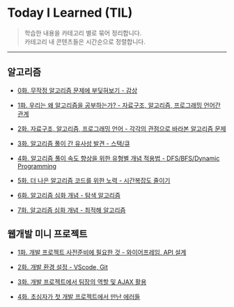 Today I Learned (TIL)
=====================
> 학습한 내용을 카테고리 별로 묶어 정리합니다.  
> 카테고리 내 콘텐츠들은 시간순으로 정렬합니다.

---

알고리즘
---
- [0화. 무작정 알고리즘 문제에 부딪혀보기 - 감상](https://github.com/joychae/TIL/blob/main/210301-210317/0305_%ED%94%84%EB%A1%9C%EC%A0%9D%ED%8A%B8%EB%B0%9C%ED%91%9C_%EC%95%8C%EA%B3%A0%EB%A6%AC%EC%A6%98%EC%8B%9C%EC%9E%91.md)

- [1화. 우리는 왜 알고리즘을 공부하는가? - 자료구조, 알고리즘, 프로그래밍 언어간 관계](https://github.com/joychae/TIL/blob/main/210308_210314/0308_%EC%9E%90%EB%A3%8C%EA%B5%AC%EC%A1%B0_%EC%95%8C%EA%B3%A0%EB%A6%AC%EC%A6%98%EA%B0%9C%EB%85%90.md)

- [2화. 자료구조, 알고리즘, 프로그래밍 언어 - 각각의 관점으로 바라본 알고리즘 문제](https://github.com/joychae/TIL/blob/main/210308_210314/0309_%EC%9E%90%EB%A3%8C%EA%B5%AC%EC%A1%B0_%EC%95%8C%EA%B3%A0%EB%A6%AC%EC%A6%98%EA%B0%9C%EB%85%90%EC%A0%81%EC%9A%A9.md)

- [3화. 알고리즘 풀이 간 유사성 발견 - 스택/큐](https://github.com/joychae/TIL/blob/main/210308_210314/0310_%EC%95%8C%EA%B3%A0%EB%A6%AC%EC%A6%98%ED%92%80%EC%9D%B4%EC%9D%98%EC%9C%A0%EC%82%AC%EC%84%B1.md)

- [4화. 알고리즘 풀이 속도 향상을 위한 유형별 개념 적용법 - DFS/BFS/Dynamic Programming](https://github.com/joychae/TIL/blob/main/210308_210314/0311_DFS_BFS_DP.md)

- [5화. 더 나은 알고리즘 코드를 위한 노력 - 시간복잡도 줄이기](https://github.com/joychae/TIL/blob/main/210308_210314/0312_%EC%8B%9C%EA%B0%84%EB%B3%B5%EC%9E%A1%EB%8F%84_%EC%BD%94%EB%93%9C%ED%9A%A8%EC%9C%A8%ED%99%94.md)

- [6화. 알고리즘 심화 개념 - 탐색 알고리즘](https://github.com/joychae/TIL/blob/main/210315-210321/0315_%ED%83%90%EC%83%89%EC%95%8C%EA%B3%A0%EB%A6%AC%EC%A6%98_%EC%BD%94%EB%93%9C%EA%B0%9C%EC%84%A0.md)

- [7화. 알고리즘 심화 개념 - 최적해 알고리즘](https://github.com/joychae/TIL/blob/main/210315-210321/0317_%EC%B5%9C%EC%A0%81%ED%95%B4%EC%95%8C%EA%B3%A0%EB%A6%AC%EC%A6%98.md)


웹개발 미니 프로젝트
---
- [1화. 개발 프로젝트 사전준비에 필요한 것 - 와이어프레임, API 설계](https://github.com/joychae/TIL/blob/main/210301-210317/0301_%EC%99%80%EC%9D%B4%EC%96%B4%ED%94%84%EB%A0%88%EC%9E%84_API%EC%84%A4%EA%B3%84.md)  

- [2화. 개발 환경 설정 - VScode, Git](https://github.com/joychae/TIL/blob/main/210301-210317/0302_VScode_Git.md)

- [3화. 개발 프로젝트에서 팀장의 역할 및 AJAX 활용](https://github.com/joychae/TIL/blob/main/210301-210317/0303_%ED%8C%80%EC%9E%A5Role_AJAX.md)

- [4화. 초심자가 첫 개발 프로젝트에서 만난 에러들](https://github.com/joychae/TIL/blob/main/210301-210317/0304_VariousErrors.md)